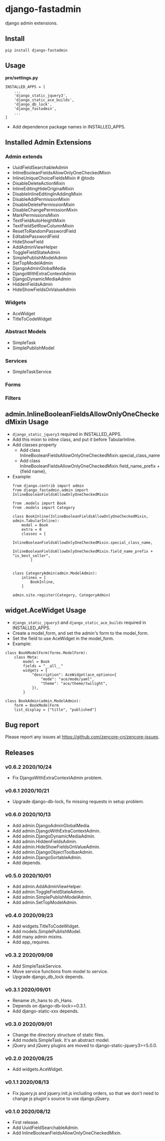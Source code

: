 # django-fastadmin

django admin extensions.

## Install

```shell
pip install django-fastadmin
```

## Usage

**pro/settings.py**

```
INSTALLED_APPS = [
    ...
    'django_static_jquery3',
    'django_static_ace_builds',
    'django_db_lock',
    'django_fastadmin',
    ...
]
```

- Add dependence package names in INSTALLED_APPS.


## Installed Admin Extensions

### Admin extends

- UuidFieldSearchableAdmin
- InlineBooleanFieldsAllowOnlyOneCheckedMixin
- InlineUniqueChoiceFieldsMixin # @todo
- DisableDeleteActionMixin
- InlineEditingHideOriginalMixin
- DisableInlineEditingInAddingMixin
- DisableAddPermissionMixin
- DisableDeletePermissionMixin
- DisableChangePermissionMixin
- MarkPermissionsMixin
- TextFieldAutoHeightMixin
- TextFieldSetRowColumnMixin
- ResetToRandomPasswordField
- EditablePasswordField
- HideShowField
- AddAdminViewHelper
- ToggleFieldStateAdmin
- SimplePublishModelAdmin
- SetTopModelAdmin
- DjangoAdminGlobalMedia
- DjangoWithExtraContextAdmin
- DjangoDynamicMediaAdmin
- HiddenFieldsAdmin
- HideShowFieldsOnValueAdmin

### Widgets

- AceWidget
- TitleToCodeWidget

### Abstract Models

- SimpleTask
- SimplePublishModel

### Services

- SimpleTaskService

### Forms

### Filters


## admin.InlineBooleanFieldsAllowOnlyOneCheckedMixin Usage

- `django_static_jquery3` required in INSTALLED_APPS.
- Add this mixin to inline class, and put it before TabularInline.
- Add classes property
    - Add class InlineBooleanFieldsAllowOnlyOneCheckedMixin.special_class_name
    - Add class InlineBooleanFieldsAllowOnlyOneCheckedMixin.field_name_prefix + {field name},
- Example:
    ```
    from django.contrib import admin
    from django_fastadmin.admin import InlineBooleanFieldsAllowOnlyOneCheckedMixin

    from .models import Book
    from .models import Category

    class BookInline(InlineBooleanFieldsAllowOnlyOneCheckedMixin, admin.TabularInline):
        model = Book
        extra = 0
        classes = [
            InlineBooleanFieldsAllowOnlyOneCheckedMixin.special_class_name,
            InlineBooleanFieldsAllowOnlyOneCheckedMixin.field_name_prefix + "is_best_seller",
            ]


    class CategoryAdmin(admin.ModelAdmin):
        inlines = [
            BookInline,
        ]

    admin.site.register(Category, CategoryAdmin)
    ```



## widget.AceWidget Usage

- `django_static_jquery3` and `django_static_ace_builds` required in INSTALLED_APPS.
- Create a model_form, and set the admin's form to the model_form.
- Set the field to use AceWidget in the model_form.
- Example:
```
class BookModelForm(forms.ModelForm):
    class Meta:
        model = Book
        fields = "__all__"
        widgets = {
            "description": AceWidget(ace_options={
                "mode": "ace/mode/yaml",
                "theme": "ace/theme/twilight",
            }),
        }

class BookAdmin(admin.ModelAdmin):
    form = BookModelForm
    list_display = ["title", "published"]

```

## Bug report

Please report any issues at https://github.com/zencore-cn/zencore-issues.

## Releases

### v0.6.2 2020/10/24

- Fix DjangoWithExtraContextAdmin problem.

### v0.6.1 2020/10/21

- Upgrade django-db-lock, fix missing requests in setup problem.

### v0.6.0 2020/10/13

- Add admin.DjangoAdminGlobalMedia.
- Add admin.DjangoWithExtraContextAdmin.
- Add admin.DjangoDynamicMediaAdmin.
- Add admin.HiddenFieldsAdmin.
- Add admin.HideShowFieldsOnValueAdmin.
- Add admin.DjangoObjectToolbarAdmin.
- Add admin.DjangoSortableAdmin.
- Add depends.

### v0.5.0 2020/10/01

- Add admin.AddAdminViewHelper.
- Add admin.ToggleFieldStateAdmin.
- Add admin.SimplePublishModelAdmin.
- Add admin.SetTopModelAdmin.

### v0.4.0 2020/09/23

- Add widgets.TitleToCodeWidget.
- Add models.SimplePublishModel.
- Add many admin mixins.
- Add app_requires.

### v0.3.2 2020/09/08

- Add SimpleTaskService.
- Move service functions from model to service.
- Upgrade django_db_lock depends.

### v0.3.1 2020/09/01

- Rename zh_hans to zh_Hans.
- Depends on django-db-lock>=0.3.1.
- Add django-static-xxx depends.

### v0.3.0 2020/09/01

- Change the directory structure of static files.
- Add models.SimpleTask. It's an abstract model.
- jQuery and jQuery plugins are moved to django-static-jquery3>=5.0.0.

### v0.2.0 2020/08/25

- Add widgets.AceWidget.

### v0.1.1 2020/08/13

- Fix jquery.js and jquery.init.js including orders, so that we don't need to change js plugin's source to use django.jQuery.

### v0.1.0 2020/08/12

- First release.
- Add UuidFieldSearchableAdmin.
- Add InlineBooleanFieldsAllowOnlyOneCheckedMixin.